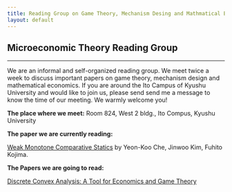 ```yaml
---
title: Reading Group on Game Theory, Mechanism Desing and Mathmatical Economics
layout: default
---
```

## Microeconomic Theory Reading Group

<hr>
We are an informal and self-organized  reading group. We meet twice a week to discuss important papers on game theory, mechanism design and mathematical economics.  
If you are around the Ito Campus of Kyushu University and would like to join us, please send send me a message to know the time of our meeting. We warmly welcome you!

**The place where we meet:** Room 824, West 2 bldg., Ito Compus, Kyushu University

**The paper we are currently reading:**

[Weak Monotone Comparative Statics](https://arxiv.org/pdf/1911.06442) by Yeon-Koo Che, Jinwoo Kim, Fuhito Kojima. 

**The Papers we are going to read:**  

[Discrete Convex Analysis: A Tool for Economics and Game Theory](http://www.mechanism-design.org/arch/v001-1/p_05.pdf)



